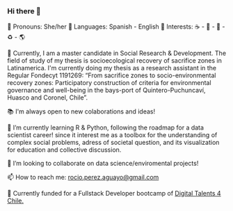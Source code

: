 ### Hi there 👋

<!--
**rociotatiana/rociotatiana** is a ✨ _special_ ✨ repository because its `README.md` (this file) appears on your GitHub profile.

-->

🌻 Pronouns: She/her 💬 Languages: Spanish - English :small_blue_diamond: Interests: :coffee: - :art: - :bicyclist: - :recycle: - :earth_americas:

🔭 Currently, I am a master candidate in Social Research & Development. The field of study of my thesis is socioecological recovery of sacrifice zones in Latinamerica. I'm currently doing my thesis as a research assistant in the Regular Fondecyt 1191269: “From sacrifice zones to socio-environmental recovery zones: Participatory construction of criteria for environmental governance and well-being in the bays-port of Quintero-Puchuncaví, Huasco and Coronel, Chile”. 

:books: I'm always open to new colaborations and ideas!

🌱 I’m currently learning R & Python, following the roadmap for a data scientist career! since it interest me as a toolbox for the understanding of complex social problems, adress of societal question, and its visualization for education and collective discussion.

👯 I’m looking to collaborate on data science/enviromental projects!

📫 How to reach me: rocio.perez.aguayo@gmail.com

:paperclip: Currently funded for a Fullstack Developer bootcamp of [Digital Talents 4 Chile.](https://talentodigitalparachile.cl/)
